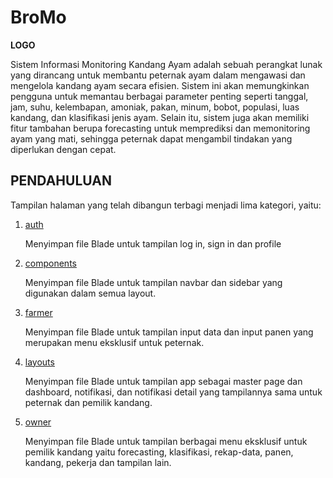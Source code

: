 # BroMo
**LOGO**

<p>
    Sistem Informasi Monitoring Kandang Ayam adalah sebuah perangkat lunak yang dirancang untuk membantu peternak ayam dalam mengawasi dan mengelola kandang ayam secara efisien. Sistem ini akan memungkinkan pengguna untuk memantau berbagai parameter penting seperti tanggal, jam, suhu, kelembapan, amoniak, pakan, minum, bobot, populasi, luas kandang, dan klasifikasi jenis ayam. Selain itu, sistem juga akan memiliki fitur tambahan berupa forecasting untuk memprediksi dan memonitoring ayam yang mati, sehingga peternak dapat mengambil tindakan yang diperlukan dengan cepat.
</p>

## PENDAHULUAN
Tampilan halaman yang telah dibangun terbagi menjadi lima kategori, yaitu:
1. [auth](https://github.com/senaajibayumurti/BroMo/tree/main/resources/views/auth)
   <p>
       Menyimpan file Blade untuk tampilan log in, sign in dan profile
   </p>
3. [components](https://github.com/senaajibayumurti/BroMo/tree/main/resources/views/components)
   <p>
       Menyimpan file Blade untuk tampilan navbar dan sidebar yang digunakan dalam semua layout.
   </p>
5. [farmer](https://github.com/senaajibayumurti/BroMo/tree/main/resources/views/farmer)
   <p>
       Menyimpan file Blade untuk tampilan input data dan input panen yang merupakan menu eksklusif untuk peternak.
   </p>
7. [layouts](https://github.com/senaajibayumurti/BroMo/tree/main/resources/views/layouts)
   <p>
       Menyimpan file Blade untuk tampilan app sebagai master page dan dashboard, notifikasi, dan notifikasi detail yang tampilannya sama untuk peternak dan pemilik kandang.
   </p>
9. [owner](https://github.com/senaajibayumurti/BroMo/tree/main/resources/views/owner)
   <p>
       Menyimpan file Blade untuk tampilan berbagai menu eksklusif untuk pemilik kandang yaitu forecasting, klasifikasi, rekap-data, panen, kandang, pekerja dan tampilan lain.
   </p>
